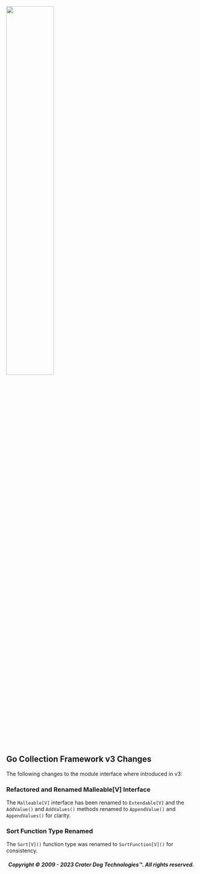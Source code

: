 <img src="https://craterdog.com/images/CraterDog.png" width="50%">

## Go Collection Framework v3 Changes
The following changes to the module interface where introduced in v3:

### Refactored and Renamed Malleable[V] Interface
The `Malleable[V]` interface has been renamed to `Extendable[V]` and the `AddValue()`
and `AddValues()` methods renamed to `AppendValue()` and `AppendValues()` for
clarity.

### Sort Function Type Renamed
The `Sort[V]()` function type was renamed to `SortFunction[V]()` for consistency.

<H5 align="center"> Copyright © 2009 - 2023  Crater Dog Technologies™. All rights reserved. </H5>
